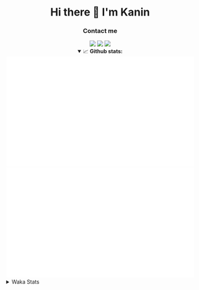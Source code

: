 <div align="center">
 <h1>Hi there 👋 I'm Kanin</h1>
 <h3>Contact me</h3>
 <a href="mailto:im@kanin.dev"><img src="https://img.shields.io/badge/gmail-%23D14836.svg?&style=for-the-badge&logo=gmail&logoColor=white"/></a>
 <a href="https://twitter.com/KaninDev"><img src="https://img.shields.io/badge/twitter-%231DA1F2.svg?&style=for-the-badge&logo=twitter&logoColor=white"/></a>
 <a href="https://www.linkedin.com/in/KaninDev"><img src="https://img.shields.io/badge/linkedin-%230077B5.svg?&style=for-the-badge&logo=linkedin&logoColor=white"/></a>
<details open>
  <summary>📈 <b>Github stats:</b></summary>
  <img src="https://github.com/Kanin/Kanin/blob/master/scripts/GitHubStats/generated/overview.svg"/>
  <img src="https://github.com/Kanin/Kanin/blob/master/scripts/GitHubStats/generated/languages.svg"/>
</details>
</div>

<details>
 <summary>Waka Stats</summary>

<!--START_SECTION:waka-->
![Code Time](http://img.shields.io/badge/Code%20Time-1%2C933%20hrs%206%20mins-blue)

![Profile Views](http://img.shields.io/badge/Profile%20Views-0-blue)

![Lines of code](https://img.shields.io/badge/From%20Hello%20World%20I%27ve%20Written-800.5%20thousand%20lines%20of%20code-blue)

**🐱 My GitHub Data** 

> 📦 99.2 kB Used in GitHub's Storage 
 > 
> 🏆 111 Contributions in the Year 2023
 > 
> 🚫 Not Opted to Hire
 > 
> 📜 20 Public Repositories 
 > 
> 🔑 10 Private Repositories 
 > 
**I'm an Early 🐤** 

```text
🌞 Morning                2403 commits        ██████░░░░░░░░░░░░░░░░░░░   24.54 % 
🌆 Daytime                2842 commits        ███████░░░░░░░░░░░░░░░░░░   29.02 % 
🌃 Evening                2798 commits        ███████░░░░░░░░░░░░░░░░░░   28.57 % 
🌙 Night                  1751 commits        ████░░░░░░░░░░░░░░░░░░░░░   17.88 % 
```
📅 **I'm Most Productive on Monday** 

```text
Monday                   1786 commits        █████░░░░░░░░░░░░░░░░░░░░   18.24 % 
Tuesday                  1273 commits        ███░░░░░░░░░░░░░░░░░░░░░░   13.00 % 
Wednesday                1043 commits        ███░░░░░░░░░░░░░░░░░░░░░░   10.65 % 
Thursday                 1495 commits        ████░░░░░░░░░░░░░░░░░░░░░   15.26 % 
Friday                   1598 commits        ████░░░░░░░░░░░░░░░░░░░░░   16.32 % 
Saturday                 1008 commits        ███░░░░░░░░░░░░░░░░░░░░░░   10.29 % 
Sunday                   1591 commits        ████░░░░░░░░░░░░░░░░░░░░░   16.24 % 
```


📊 **This Week I Spent My Time On** 

```text
🕑︎ Time Zone: America/New_York

💬 Programming Languages: 
Python                   8 hrs 43 mins       ███████████████████████░░   91.94 % 
Log File                 33 mins             █░░░░░░░░░░░░░░░░░░░░░░░░   05.81 % 
YAML                     9 mins              ░░░░░░░░░░░░░░░░░░░░░░░░░   01.70 % 
Bash                     3 mins              ░░░░░░░░░░░░░░░░░░░░░░░░░   00.53 % 
.env file                0 secs              ░░░░░░░░░░░░░░░░░░░░░░░░░   00.02 % 

🔥 Editors: 
PyCharm                  9 hrs 29 mins       █████████████████████████   100.00 % 

🐱‍💻 Projects: 
BB-CommunityBot          6 hrs 30 mins       █████████████████░░░░░░░░   68.54 % 
Naila.py                 2 hrs 58 mins       ████████░░░░░░░░░░░░░░░░░   31.27 % 
Naila                    1 min               ░░░░░░░░░░░░░░░░░░░░░░░░░   00.18 % 

💻 Operating System: 
Windows                  9 hrs 29 mins       █████████████████████████   100.00 % 
```

**I Mostly Code in Python** 

```text
Python                   26 repos            ███████████████░░░░░░░░░░   61.90 % 
Java                     6 repos             ████░░░░░░░░░░░░░░░░░░░░░   14.29 % 
JavaScript               4 repos             ██░░░░░░░░░░░░░░░░░░░░░░░   09.52 % 
Kotlin                   2 repos             █░░░░░░░░░░░░░░░░░░░░░░░░   04.76 % 
HTML                     2 repos             █░░░░░░░░░░░░░░░░░░░░░░░░   04.76 % 
```



**Timeline**

![Lines of Code chart](https://raw.githubusercontent.com/Kanin/Kanin/master/assets/bar_graph.png)


 Last Updated on 08/04/2023 06:06:05 UTC
<!--END_SECTION:waka-->
</details>
